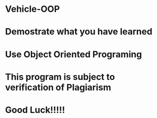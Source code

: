 # Vehicle-OOP

# Demostrate what you have learned
# Use Object Oriented Programing 
# This program is subject to verification of Plagiarism
# Good Luck!!!!!
